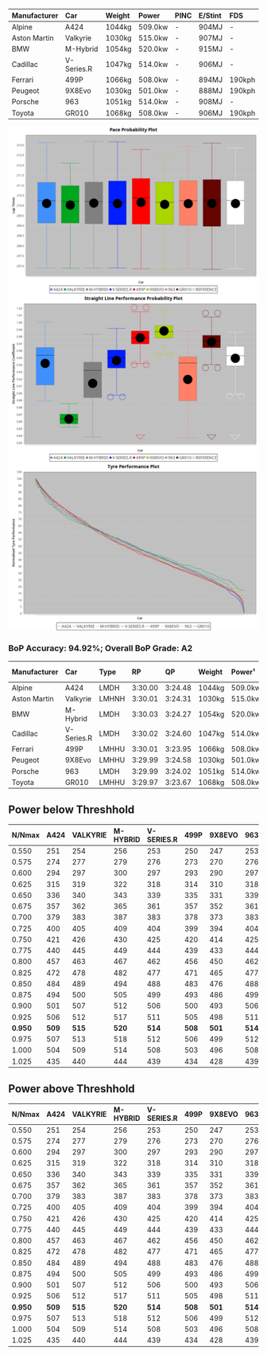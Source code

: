 | Manufacturer | Car        | Weight | Power   | PINC    | E/Stint | FDS     |
|:-|:-|:-|:-|:-|:-|:-|
| Alpine       | A424       | 1044kg | 509.0kw |    -    | 904MJ   |    -    |
| Aston Martin | Valkyrie   | 1030kg | 515.0kw |    -    | 907MJ   |    -    |
| BMW          | M-Hybrid   | 1054kg | 520.0kw |    -    | 915MJ   |    -    |
| Cadillac     | V-Series.R | 1047kg | 514.0kw |    -    | 906MJ   |    -    |
| Ferrari      | 499P       | 1066kg | 508.0kw |    -    | 894MJ   | 190kph  |
| Peugeot      | 9X8Evo     | 1030kg | 501.0kw |    -    | 888MJ   | 190kph  |
| Porsche      | 963        | 1051kg | 514.0kw |    -    | 908MJ   |    -    |
| Toyota       | GR010      | 1068kg | 508.0kw |    -    | 906MJ   | 190kph  |

![PACECHART](./IMG/AUTO.png)
![STRAIGHTLINEPERFORMANCECHART](./IMG/AUTO_sp.png)
![TYREPERFORMANCECHART](./IMG/AUTO_tw.png)

### BoP Accuracy: 94.92%; Overall BoP Grade: A2
| Manufacturer | Car        | Type  | RP      | QP      | Weight | Power¹  | Threshhold | PINC    | Power²   | E/Stint | AVG Vmax  | FDS     | RDLC | L/Stint | BOP-Grade | Model Accuracy | Model Points | Match%  | SimDiff |
|:-|:-|:-|:-|:-|:-|:-|:-|:-|:-|:-|:-|:-|:-|:-|:-|:-|:-|:-|:-|
| Alpine       | A424       | LMDH  | 3:30.00 | 3:24.48 | 1044kg | 509.0kw | 0.0kph     |    -    | 509.00kw |  904MJ  | 324.17kph |    -    | 1.02 | 12      | ~A1       | 99.58%         | 1429         | 98.62%  | -0.01   |
| Aston Martin | Valkyrie   | LMHNH | 3:30.01 | 3:24.31 | 1030kg | 515.0kw | 0.0kph     |    -    | 515.00kw |  907MJ  | 311.78kph |    -    | 1.06 | 12      | +C2       | 100.00%        | 247          | 72.68%  | #       |
| BMW          | M-Hybrid   | LMDH  | 3:30.03 | 3:24.27 | 1054kg | 520.0kw | 0.0kph     |    -    | 520.00kw |  915MJ  | 319.96kph |    -    | 1.02 | 12      | ~A1       | 99.97%         | 2912         | 100.00% | -0.12   |
| Cadillac     | V-Series.R | LMDH  | 3:30.02 | 3:24.60 | 1047kg | 514.0kw | 0.0kph     |    -    | 514.00kw |  906MJ  | 323.50kph |    -    | 1.02 | 12      | +A2       | 99.49%         | 5225         | 93.93%  | +0.26   |
| Ferrari      | 499P       | LMHHU | 3:30.01 | 3:23.95 | 1066kg | 508.0kw | 0.0kph     |    -    | 508.00kw |  894MJ  | 327.71kph | 190kph  | 1.03 | 12      | ~A1       | 100.00%        | 5378         | 99.04%  | +0.67   |
| Peugeot      | 9X8Evo     | LMHHU | 3:29.99 | 3:24.58 | 1030kg | 501.0kw | 0.0kph     |    -    | 501.00kw |  888MJ  | 331.41kph | 190kph  | 1.03 | 12      | ~A1       | 100.00%        | 1459         | 95.09%  | +0.30   |
| Porsche      | 963        | LMDH  | 3:29.99 | 3:24.02 | 1051kg | 514.0kw | 0.0kph     |    -    | 514.00kw |  908MJ  | 320.42kph |    -    | 1.02 | 12      | ~A1       | 99.92%         | 14207        | 100.00% | +0.34   |
| Toyota       | GR010      | LMHHU | 3:29.97 | 3:23.67 | 1068kg | 508.0kw | 0.0kph     |    -    | 508.00kw |  906MJ  | 325.75kph | 190kph  | 1.02 | 12      | ~A1       | 99.86%         | 4280         | 100.00% | +0.33   |

## Power below Threshhold
| N/Nmax    | A424    | VALKYRIE | M-HYBRID | V-SERIES.R | 499P    | 9X8EVO  | 963     | GR010   |
|:-|:-|:-|:-|:-|:-|:-|:-|:-|
|  0.550    |  251    |  254     |  256     |  253       |  250    |  247    |  253    |  250    |
|  0.575    |  274    |  277     |  279     |  276       |  273    |  270    |  276    |  273    |
|  0.600    |  294    |  297     |  300     |  297       |  293    |  290    |  297    |  293    |
|  0.625    |  315    |  319     |  322     |  318       |  314    |  310    |  318    |  314    |
|  0.650    |  336    |  340     |  343     |  339       |  335    |  331    |  339    |  335    |
|  0.675    |  357    |  362     |  365     |  361       |  357    |  352    |  361    |  357    |
|  0.700    |  379    |  383     |  387     |  383       |  378    |  373    |  383    |  378    |
|  0.725    |  400    |  405     |  409     |  404       |  399    |  394    |  404    |  399    |
|  0.750    |  421    |  426     |  430     |  425       |  420    |  414    |  425    |  420    |
|  0.775    |  440    |  445     |  449     |  444       |  439    |  433    |  444    |  439    |
|  0.800    |  457    |  463     |  467     |  462       |  456    |  450    |  462    |  456    |
|  0.825    |  472    |  478     |  482     |  477       |  471    |  465    |  477    |  471    |
|  0.850    |  484    |  489     |  494     |  488       |  483    |  476    |  488    |  483    |
|  0.875    |  494    |  500     |  505     |  499       |  493    |  486    |  499    |  493    |
|  0.900    |  501    |  507     |  512     |  506       |  500    |  493    |  506    |  500    |
|  0.925    |  506    |  512     |  517     |  511       |  505    |  498    |  511    |  505    |
| **0.950** | **509** | **515**  | **520**  | **514**    | **508** | **501** | **514** | **508** |
|  0.975    |  507    |  513     |  518     |  512       |  506    |  499    |  512    |  506    |
|  1.000    |  504    |  509     |  514     |  508       |  503    |  496    |  508    |  503    |
|  1.025    |  435    |  440     |  444     |  439       |  434    |  428    |  439    |  434    |

## Power above Threshhold
| N/Nmax    | A424    | VALKYRIE | M-HYBRID | V-SERIES.R | 499P    | 9X8EVO  | 963     | GR010   |
|:-|:-|:-|:-|:-|:-|:-|:-|:-|
|  0.550    |  251    |  254     |  256     |  253       |  250    |  247    |  253    |  250    |
|  0.575    |  274    |  277     |  279     |  276       |  273    |  270    |  276    |  273    |
|  0.600    |  294    |  297     |  300     |  297       |  293    |  290    |  297    |  293    |
|  0.625    |  315    |  319     |  322     |  318       |  314    |  310    |  318    |  314    |
|  0.650    |  336    |  340     |  343     |  339       |  335    |  331    |  339    |  335    |
|  0.675    |  357    |  362     |  365     |  361       |  357    |  352    |  361    |  357    |
|  0.700    |  379    |  383     |  387     |  383       |  378    |  373    |  383    |  378    |
|  0.725    |  400    |  405     |  409     |  404       |  399    |  394    |  404    |  399    |
|  0.750    |  421    |  426     |  430     |  425       |  420    |  414    |  425    |  420    |
|  0.775    |  440    |  445     |  449     |  444       |  439    |  433    |  444    |  439    |
|  0.800    |  457    |  463     |  467     |  462       |  456    |  450    |  462    |  456    |
|  0.825    |  472    |  478     |  482     |  477       |  471    |  465    |  477    |  471    |
|  0.850    |  484    |  489     |  494     |  488       |  483    |  476    |  488    |  483    |
|  0.875    |  494    |  500     |  505     |  499       |  493    |  486    |  499    |  493    |
|  0.900    |  501    |  507     |  512     |  506       |  500    |  493    |  506    |  500    |
|  0.925    |  506    |  512     |  517     |  511       |  505    |  498    |  511    |  505    |
| **0.950** | **509** | **515**  | **520**  | **514**    | **508** | **501** | **514** | **508** |
|  0.975    |  507    |  513     |  518     |  512       |  506    |  499    |  512    |  506    |
|  1.000    |  504    |  509     |  514     |  508       |  503    |  496    |  508    |  503    |
|  1.025    |  435    |  440     |  444     |  439       |  434    |  428    |  439    |  434    |
